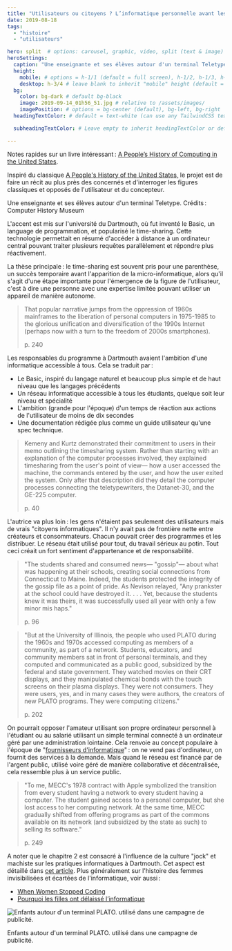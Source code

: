 ```yaml
---
title: "Utilisateurs ou citoyens ? L’informatique personnelle avant les années 80"
date: 2019-08-18
tags:
  - "histoire"
  - "utilisateurs"

hero: split  # options: carousel, graphic, video, split (text & image)
heroSettings:
  caption: "Une enseignante et ses élèves autour d'un terminal Teletype. Crédits : Computer History Museum"
  height:
    mobile: # options = h-1/1 (default = full screen), h-1/2, h-1/3, h-3/4, h-9/10, h-48 (12rem, 192px), h-56 (14rem, 224px), h-64 (16rem, 256px)
    desktop: h-3/4 # leave blank to inherit "mobile" height (default = full screen)
  bg:
    color: bg-dark # default bg-black
    image: 2019-09-14_01h56_51.jpg # relative to /assets/images/
    imagePosition: # options = bg-center (default), bg-left, bg-right
  headingTextColor: # default = text-white (can use any TailwindCSS text-[color]-[xxx])

  subheadingTextColor: # Leave empty to inherit headingTextColor or default (text-white) or use any text-[color]-[xxx]

---
```


Notes rapides sur un livre intéressant : [A People’s History of Computing in the United States](https://www.hup.harvard.edu/catalog.php?isbn=9780674970977).

Inspiré du classique [A People's History of the United States,](https://en.wikipedia.org/wiki/A_People%27s_History_of_the_United_States) le projet est de faire un récit au plus près des concernés et d'interroger les figures classiques et opposés de l'utilisateur et du concepteur.


Une enseignante et ses élèves autour d'un terminal Teletype. Crédits : Computer History Museum

L'accent est mis sur l'université du Dartmouth, où fut inventé le Basic, un language de programmation, et popularisé le time-sharing. Cette technologie permettait en résumé d'accéder à distance à un ordinateur central pouvant traiter plusieurs requêtes parallèlement et répondre plus réactivement.

La thèse principale : le time-sharing est souvent pris pour une parenthèse, un succès temporaire avant l'apparition de la micro-informatique, alors qu'il s'agit d'une étape importante pour l'émergence de la figure de l'utilisateur, c'est à dire une personne avec une expertise limitée pouvant utiliser un appareil de manière autonome.

> That popular narrative jumps from the oppression of 1960s mainframes to the liberation of personal computers in 1975-1985 to the glorious unification and diversification of the 1990s Internet (perhaps now with a turn to the freedom of 2000s smartphones).
>
> p. 240

Les responsables du programme à Dartmouth avaient l'ambition d'une informatique accessible à tous. Cela se traduit par :

- Le Basic, inspiré du langage naturel et beaucoup plus simple et de haut niveau que les langages précédents
- Un réseau informatique accessible à tous les étudiants, quelque soit leur niveau et spécialité
- L'ambition (grande pour l'époque) d'un temps de réaction aux actions de l'utilisateur de moins de dix secondes
- Une documentation rédigée plus comme un guide utilisateur qu'une spec technique.

> Kemeny and Kurtz demonstrated their commitment to users in their memo outlining the timesharing system. Rather than starting with an explanation of the computer processes involved, they explained timesharing from the user's point of view— how a user accessed the machine, the commands entered by the user, and how the user exited the system. Only after that description did they detail the computer processes connecting the teletypewriters, the Datanet-30, and the GE-225 computer.
>
> p. 40

L'autrice va plus loin : les gens n'étaient pas seulement des utilisateurs mais de vrais "citoyens informatiques". Il n'y avait pas de frontière nette entre créateurs et consommateurs. Chacun pouvait créer des programmes et les distribuer. Le réseau était utilisé pour tout, du travail sérieux au potin. Tout ceci créait un fort sentiment d'appartenance et de responsabilité.

> "The students shared and consumed news— "gossip"— about what was happening at their schools, creating social connections from Connecticut to Maine. Indeed, the students protected the integrity of the gossip file as a point of pride. As Nevison relayed, "Any prankster at the school could have destroyed it. . . . Yet, because the students knew it was theirs, it was successfully used all year with only a few minor mis haps."
>
> p. 96

> "But at the University of Illinois, the people who used PLATO during the 1960s and 1970s accessed computing as members of a community, as part of a network. Students, educators, and community members sat in front of personal terminals, and they computed and communicated as a public good, subsidized by the federal and state government. They watched movies on their CRT displays, and they manipulated chemical bonds with the touch screens on their plasma displays. They were not consumers. They were users, yes, and in many cases they were authors, the creators of new PLATO programs. They were computing citizens."
>
> p. 202

On pourrait opposer l'amateur utilisant son propre ordinateur personnel à l'étudiant ou au salarié utilisant un simple terminal connecté à un ordinateur géré par une administration lointaine. Cela renvoie au concept populaire à l'époque de "[fournisseurs d'informatique](https://en.wikipedia.org/wiki/Utility_computing)" : on ne vend pas d'ordinateur, on fournit des services à la demande. Mais quand le réseau est financé par de l'argent public, utilisé voire géré de manière collaborative et décentralisée, cela ressemble plus à un service public.

> "To me, MECC's 1978 contract with Apple symbolized the transition from every student having a network to every student having a computer. The student gained access to a personal computer, but she lost access to her computing network. At the same time, MECC gradually shifted from offering programs as part of the commons available on its network (and subsidized by the state as such) to selling its software."
>
> p. 249

A noter que le chapitre 2 est consacré à l'influence de la culture "jock" et machiste sur les pratiques informatiques à Dartmouth. Cet aspect est détaillé dans [cet article](https://slate.com/technology/2018/11/dartmouth-basic-computer-programmers-tech-bros.html). Plus généralement sur l'histoire des femmes invisibilisées et écartées de l'informatique, voir aussi :

- [When Women Stopped Coding](https://www.npr.org/sections/money/2014/10/21/357629765/when-women-stopped-coding?t=1566130798081)
- [Pourquoi les filles ont délaissé l’informatique](https://theconversation.com/pourquoi-les-filles-ont-delaisse-linformatique-110940)

![Enfants autour d'un terminal PLATO. utilisé dans une campagne de publicité.](/assets/images/2019-12-03_20h31_49.jpg)

Enfants autour d'un terminal PLATO. utilisé dans une campagne de publicité.
